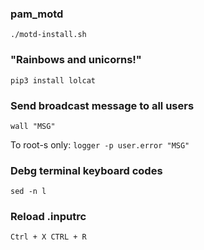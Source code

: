 ### pam_motd

`./motd-install.sh`

### "Rainbows and unicorns!"

`pip3 install lolcat`

### Send broadcast message to all users

`wall "MSG"`

To root-s only: `logger -p user.error "MSG"`

### Debg terminal keyboard codes

`sed -n l`

### Reload .inputrc

`Ctrl + X CTRL + R`
